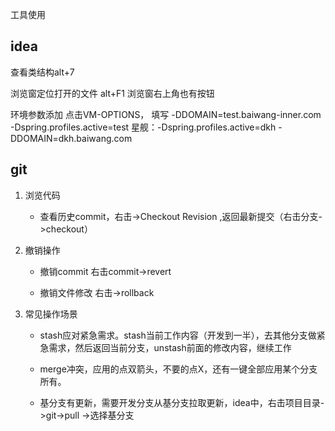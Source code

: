 工具使用

## idea

 查看类结构alt+7  

 浏览窗定位打开的文件 alt+F1 浏览窗右上角也有按钮

 环境参数添加 点击VM-OPTIONS， 填写 -DDOMAIN=test.baiwang-inner.com -Dspring.profiles.active=test     星舰：-Dspring.profiles.active=dkh -DDOMAIN=dkh.baiwang.com

## git

1. 浏览代码
   
   - 查看历史commit，右击->Checkout Revision ,返回最新提交（右击分支->checkout）

2. 撤销操作
   
   - 撤销commit 右击commit->revert
   
   - 撤销文件修改 右击->rollback

3. 常见操作场景
   
   - stash应对紧急需求。stash当前工作内容（开发到一半），去其他分支做紧急需求，然后返回当前分支，unstash前面的修改内容，继续工作
   
   - merge冲突，应用的点双箭头，不要的点X，还有一键全部应用某个分支所有。
   
   - 基分支有更新，需要开发分支从基分支拉取更新，idea中，右击项目目录->git->pull ->选择基分支
